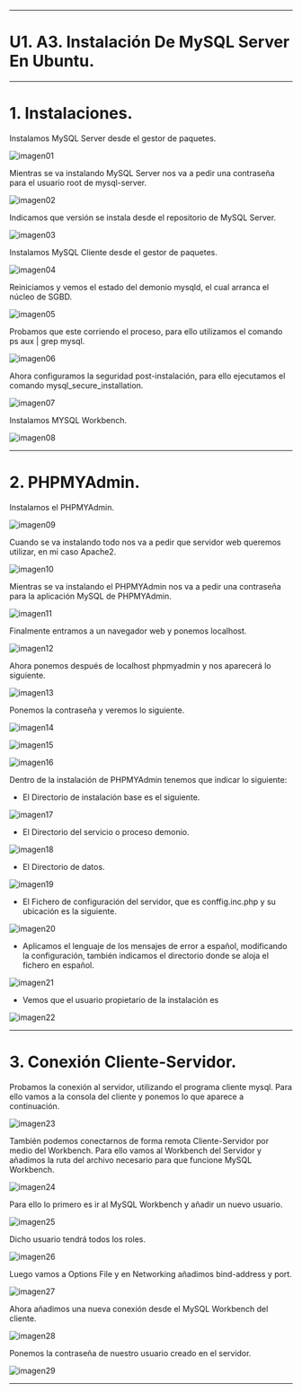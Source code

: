 ___

# **U1. A3. Instalación De MySQL Server En Ubuntu.**

---

# **1. Instalaciones.**

Instalamos MySQL Server desde el gestor de paquetes.

![imagen01](./images/01.png)

Mientras se va instalando MySQL Server nos va a pedir una contraseña para el usuario root de mysql-server.

![imagen02](./images/02.png)

Indicamos que versión se instala desde el repositorio de MySQL Server.

![imagen03](./images/03.png)

Instalamos MySQL Cliente desde el gestor de paquetes.

![imagen04](./images/04.png)

Reiniciamos y vemos el estado del demonio mysqld, el cual arranca el núcleo de SGBD.

![imagen05](./images/05.png)

Probamos que este corriendo el proceso, para ello utilizamos el comando ps aux | grep mysql.

![imagen06](./images/06.png)

Ahora configuramos la seguridad post-instalación, para ello ejecutamos el comando mysql_secure_installation.

![imagen07](./images/07.png)

Instalamos MYSQL Workbench.

![imagen08](./images/08.png)

---

# **2. PHPMYAdmin.**

Instalamos el PHPMYAdmin.

![imagen09](./images/09.png)

Cuando se va instalando todo nos va a pedir que servidor web queremos utilizar, en mi caso Apache2.

![imagen10](./images/10.png)

Mientras se va instalando el PHPMYAdmin nos va a pedir una contraseña para la aplicación MySQL de PHPMYAdmin.

![imagen11](./images/11.png)

Finalmente entramos a un navegador web y ponemos localhost.

![imagen12](./images/12.png)

Ahora ponemos después de localhost phpmyadmin y nos aparecerá lo siguiente.

![imagen13](./images/13.png)

Ponemos la contraseña y veremos lo siguiente.

![imagen14](./images/14.png)

![imagen15](./images/15.png)

![imagen16](./images/16.png)

Dentro de la instalación de PHPMYAdmin tenemos que indicar lo siguiente:

* El Directorio de instalación base es el siguiente.

![imagen17](./images/17.png)

* El Directorio del servicio o proceso demonio.

![imagen18](./images/.png)

* El Directorio de datos.

![imagen19](./images/.png)

* El Fichero de configuración del servidor, que es conffig.inc.php y su ubicación es la siguiente.

![imagen20](./images/20.png)

* Aplicamos el lenguaje de los mensajes de error a español, modificando la configuración, también indicamos el directorio donde se aloja el fichero en español.

![imagen21](./images/21.png)

* Vemos que el usuario propietario de la instalación es

![imagen22](./images/.png)

---

# **3. Conexión Cliente-Servidor.**

Probamos la conexión al servidor, utilizando el programa cliente mysql. Para ello vamos a la consola del cliente y ponemos lo que aparece a continuación.

![imagen23](./images/23.png)

También podemos conectarnos de forma remota Cliente-Servidor por medio del Workbench. Para ello vamos al Workbench del Servidor y añadimos la ruta del archivo necesario para que funcione MySQL Workbench.

![imagen24](./images/24.png)

Para ello lo primero es ir al MySQL Workbench y añadir un nuevo usuario.

![imagen25](./images/25.png)

Dicho usuario tendrá todos los roles.

![imagen26](./images/26.png)

Luego vamos a Options File y en Networking añadimos bind-address y port.

![imagen27](./images/27.png)

Ahora añadimos una nueva conexión desde el MySQL Workbench del cliente.

![imagen28](./images/28.png)

Ponemos la contraseña de nuestro usuario creado en el servidor.

![imagen29](./images/29.png)

___

